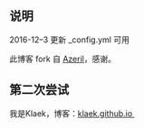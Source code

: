 ## 说明

2016-12–3  更新 \_config.yml 可用

此博客 fork 自 [Azeril][1]，感谢。

## 第二次尝试

我是Klaek，博客：[klaek.github.io ][2]


[1]:	http://azeril.me/
[2]:	klaek.github.io